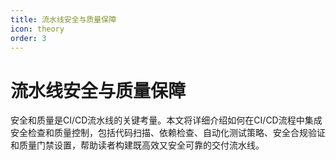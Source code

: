 ```yaml
---
title: 流水线安全与质量保障
icon: theory
order: 3
---
```


# 流水线安全与质量保障

安全和质量是CI/CD流水线的关键考量。本文将详细介绍如何在CI/CD流程中集成安全检查和质量控制，包括代码扫描、依赖检查、自动化测试策略、安全合规验证和质量门禁设置，帮助读者构建既高效又安全可靠的交付流水线。
